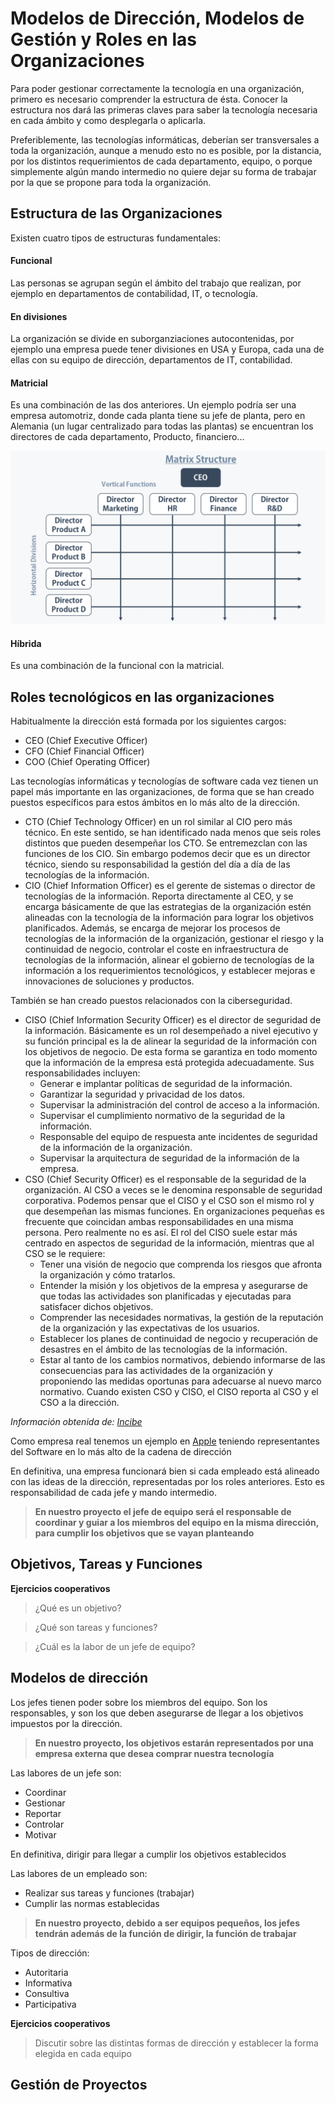 # Modelos de Dirección, Modelos de Gestión y Roles en las Organizaciones

Para poder gestionar correctamente la tecnología en una organización, primero
es necesario comprender la estructura de ésta. Conocer la estructura nos dará las
primeras claves para saber la tecnología necesaria en cada ámbito y como desplegarla
o aplicarla.

Preferiblemente, las tecnologías informáticas, deberían ser transversales a toda la
organización, aunque a menudo esto no es posible, por la distancia, por los distintos requerimientos
de cada departamento, equipo, o porque simplemente algún mando intermedio no quiere
dejar su forma de trabajar por la que se propone para toda la organización.

## Estructura de las Organizaciones

Existen cuatro tipos de estructuras fundamentales:

#### Funcional

Las personas se agrupan según el ámbito del trabajo que realizan, por ejemplo
en departamentos de contabilidad, IT, o tecnología.

#### En divisiones

La organización se divide en suborganziaciones autocontenidas, por ejemplo una empresa
puede tener divisiones en USA y Europa, cada una de ellas con su equipo de dirección,
departamentos de IT, contabilidad.

#### Matricial

Es una combinación de las dos anteriores. Un ejemplo podría ser una empresa automotriz,
donde cada planta tiene su jefe de planta, pero en Alemania (un lugar centralizado
  para todas las plantas) se encuentran los directores de cada departamento,
  Producto, financiero...

![Estructura Matricial](img/matricial.png)

#### Híbrida

Es una combinación de la funcional con la matricial.

## Roles tecnológicos en las organizaciones

Habitualmente la dirección está formada por los siguientes cargos:
* CEO (Chief Executive Officer)  
* CFO (Chief Financial Officer)
* COO (Chief Operating Officer)

Las tecnologías informáticas y tecnologías de software cada vez tienen un papel
más importante en las organizaciones, de forma que se han creado puestos específicos
para estos ámbitos en lo más alto de la dirección.

* CTO (Chief Technology Officer) en un rol similar al CIO pero más técnico. En este sentido, se han identificado nada menos que seis roles distintos que pueden desempeñar los CTO. Se entremezclan con las funciones de los CIO. Sin embargo podemos decir que es un director técnico, siendo su responsabilidad la gestión del día a día de las tecnologías de la información.
* CIO (Chief Information Officer) es el gerente de sistemas o director de tecnologías de la información. Reporta directamente al CEO, y se encarga básicamente de que las estrategias de la organización estén alineadas con la tecnología de la información para lograr los objetivos planificados. Además, se encarga de mejorar los procesos de tecnologías de la información de la organización, gestionar el riesgo y la continuidad de negocio, controlar el coste en infraestructura de tecnologías de la información, alinear el gobierno de tecnologías de la información a los requerimientos tecnológicos, y establecer mejoras e innovaciones de soluciones y productos.

También se han creado puestos relacionados con la ciberseguridad.

* CISO (Chief Information Security Officer) es el director de seguridad de la información. Básicamente es un rol desempeñado a nivel ejecutivo y su función principal es la de alinear la seguridad de la información con los objetivos de negocio. De esta forma se garantiza en todo momento que la información de la empresa está protegida adecuadamente. Sus responsabilidades incluyen:
  * Generar e implantar políticas de seguridad de la información.
  * Garantizar la seguridad y privacidad de los datos.
  * Supervisar la administración del control de acceso a la información.
  * Supervisar el cumplimiento normativo de la seguridad de la información.
  * Responsable del equipo de respuesta ante incidentes de seguridad de la información de la organización.
  * Supervisar la arquitectura de seguridad de la información de la empresa.
* CSO (Chief Security Officer) es el responsable de la seguridad de la organización. Al CSO a veces se le denomina responsable de seguridad corporativa. Podemos pensar que el CISO y el CSO son el mismo rol y que desempeñan las mismas funciones. En organizaciones pequeñas es frecuente que coincidan ambas responsabilidades en una misma persona. Pero realmente no es así. El rol del CISO suele estar más centrado en aspectos de seguridad de la información, mientras que al CSO se le requiere:
  * Tener una visión de negocio que comprenda los riesgos que afronta la organización y cómo tratarlos.
  * Entender la misión y los objetivos de la empresa y asegurarse de que todas las actividades son planificadas y ejecutadas para satisfacer dichos objetivos.
  * Comprender las necesidades normativas, la gestión de la reputación de la organización y las expectativas de los usuarios.
  * Establecer los planes de continuidad de negocio y recuperación de desastres en el ámbito de las tecnologías de la información.
  * Estar al tanto de los cambios normativos, debiendo informarse de las consecuencias para las actividades de la organización y proponiendo las medidas oportunas para adecuarse al nuevo marco normativo.
  Cuando existen CSO y CISO, el CISO reporta al CSO y el CSO a la dirección.

*Información obtenida de: [Incibe](https://www.incibe.es/protege-tu-empresa/blog/ceo-ciso-cio-roles-ciberseguridad)*

Como empresa real tenemos un ejemplo en [Apple](https://www.apple.com/leadership/) teniendo representantes del Software en lo más alto de la cadena
de dirección

En definitiva, una empresa funcionará bien si cada empleado está alineado con las
ideas de la dirección, representadas por los roles anteriores. Esto es responsabilidad de cada jefe y mando intermedio.

>**En nuestro proyecto el jefe de equipo será el responsable de coordinar y guiar
a los miembros del equipo en la misma dirección, para cumplir los objetivos que
se vayan planteando**

## Objetivos, Tareas y Funciones

**Ejercicios cooperativos**

> ¿Qué es un objetivo?

> ¿Qué son tareas y funciones?

> ¿Cuál es la labor de un jefe de equipo?

## Modelos de dirección  

Los jefes tienen poder sobre los miembros del equipo. Son los responsables, y son los que
deben asegurarse de llegar a los objetivos impuestos por la dirección.

>**En nuestro proyecto, los objetivos estarán representados por una empresa externa
que desea comprar nuestra tecnología**

Las labores de un jefe son:
* Coordinar
* Gestionar
* Reportar
* Controlar
* Motivar

En definitiva, dirigir para llegar a cumplir los objetivos establecidos

Las labores de un empleado son:
* Realizar sus tareas y funciones (trabajar)
* Cumplir las normas establecidas

>**En nuestro proyecto, debido a ser equipos pequeños, los jefes tendrán además
de la función de dirigir, la función de trabajar**

Tipos de dirección:
* Autoritaria
* Informativa
* Consultiva
* Participativa

**Ejercicios cooperativos**

> Discutir sobre las distintas formas de dirección y establecer la forma elegida
en cada equipo

## Gestión de Proyectos
